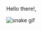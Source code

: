 Hello there!,

![snake gif](https://github.com/morvin300/morvin300/blob/output/github-contribution-grid-snake.gif)

